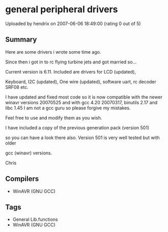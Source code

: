 # general peripheral drivers

Uploaded by hendrix on 2007-06-06 18:49:00 (rating 0 out of 5)

## Summary

Here are some drivers i wrote some time ago.  

Since then i got in to rc flying turbine jets and got married so...  

Current version is 6.11. Included are drivers for LCD (updated),  

Keyboard, I2C (updated), One wire (updated), software uart, rc decoder SRF08 etc.  

I have updated and fixed most code so it is now compatible with the newer winavr versions 20070525 and with gcc 4.20 20070317, binutils 2.17 and libc 1.45 I am not a gcc guru so please forgive my mistakes.  

Feel free to use and modify them as you wish.  

I have included a copy of the previous generation pack (version 501)  

so you can have a look there also. Version 501 is very well tested but with older  

gcc (winavr) versions.  

Chris

## Compilers

- WinAVR (GNU GCC)

## Tags

- General Lib.functions
- WinAVR (GNU GCC)
